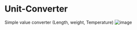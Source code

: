 # Unit-Converter
Simple value converter (Length, weight, Temperature)
![image](https://github.com/user-attachments/assets/2b1a9a67-86a9-45eb-a645-e66fc8ce9042)
